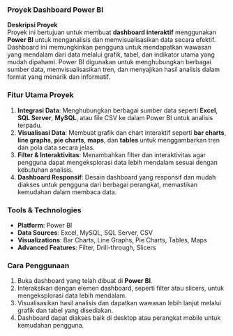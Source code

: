 ### **Proyek Dashboard Power BI**

**Deskripsi Proyek**  
Proyek ini bertujuan untuk membuat **dashboard interaktif** menggunakan **Power BI** untuk menganalisis dan memvisualisasikan data secara efektif. Dashboard ini memungkinkan pengguna untuk mendapatkan wawasan yang mendalam dari data melalui grafik, tabel, dan indikator utama yang mudah dipahami. Power BI digunakan untuk menghubungkan berbagai sumber data, memvisualisasikan tren, dan menyajikan hasil analisis dalam format yang menarik dan informatif.


### **Fitur Utama Proyek**
1. **Integrasi Data**: Menghubungkan berbagai sumber data seperti **Excel**, **SQL Server**, **MySQL**, atau file CSV ke dalam Power BI untuk analisis terpadu.
2. **Visualisasi Data**: Membuat grafik dan chart interaktif seperti **bar charts**, **line graphs**, **pie charts**, **maps**, dan **tables** untuk menggambarkan tren dan pola data secara jelas.
3. **Filter & Interaktivitas**: Menambahkan filter dan interaktivitas agar pengguna dapat mengeksplorasi data lebih mendalam sesuai dengan kebutuhan analisis.
4. **Dashboard Responsif**: Desain dashboard yang responsif dan mudah diakses untuk pengguna dari berbagai perangkat, memastikan kemudahan dalam membaca data.


### **Tools & Technologies**
- **Platform**: Power BI
- **Data Sources**: Excel, MySQL, SQL Server, CSV
- **Visualizations**: Bar Charts, Line Graphs, Pie Charts, Tables, Maps
- **Advanced Features**: Filter, Drill-through, Slicers

### **Cara Penggunaan**
1. Buka dashboard yang telah dibuat di **Power BI**.
2. Interaksikan dengan elemen dashboard, seperti filter atau slicers, untuk mengeksplorasi data lebih mendalam.
3. Visualisasikan hasil analisis dan dapatkan wawasan lebih lanjut melalui grafik dan tabel yang disediakan.
4. Dashboard dapat diakses baik di desktop atau perangkat mobile untuk kemudahan pengguna.

